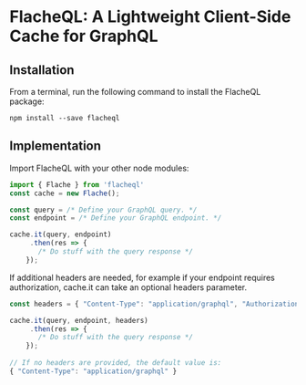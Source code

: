 # FlacheQL: A Lightweight Client-Side Cache for GraphQL

## Installation

From a terminal, run the following command to install the FlacheQL package:

`npm install --save flacheql`

## Implementation

Import FlacheQL with your other node modules:
```js
import { Flache } from 'flacheql'
const cache = new Flache();

const query = /* Define your GraphQL query. */
const endpoint = /* Define your GraphQL endpoint. */ 

cache.it(query, endpoint)
     .then(res => {
       /* Do stuff with the query response */
    });
```

If additional headers are needed, for example if your endpoint requires authorization, cache.it can take an optional headers parameter. 

```js
const headers = { "Content-Type": "application/graphql", "Authorization": "token _your token here_" };

cache.it(query, endpoint, headers)
     .then(res => {
       /* Do stuff with the query response */
    });
    
// If no headers are provided, the default value is:
{ "Content-Type": "application/graphql" }  
```
